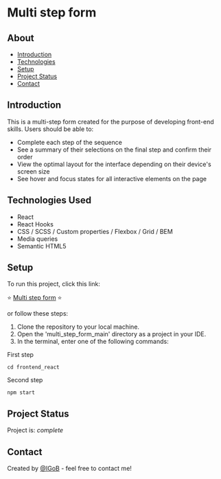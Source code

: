 # Multi step form


## About
* [Introduction](#introduction)
* [Technologies](#technologies-used)
* [Setup](#setup)
* [Project Status](#project-status)
* [Contact](#contact)


## Introduction
This is a multi-step form created for the purpose of developing front-end skills. Users should be able to:

- Complete each step of the sequence
- See a summary of their selections on the final step and confirm their order
- View the optimal layout for the interface depending on their device's screen size
- See hover and focus states for all interactive elements on the page


## Technologies Used
* React
* React Hooks
* CSS / SCSS / Custom properties / Flexbox / Grid / BEM
* Media queries
* Semantic HTML5


## Setup
To run this project, click this link:

⭐ <a href="https://igobb.github.io/Multi_step_form/">Multi step form</a> ⭐

or follow these steps:

1. Clone the repository to your local machine.
2. Open the 'multi_step_form_main' directory as a project in your IDE.
3. In the terminal, enter one of the following commands:

First step

```
cd frontend_react
```

Second step

```
npm start
```

## Project Status
Project is: _complete_


## Contact
Created by [@IGoB](https://igobb-portfolio.netlify.app/) - feel free to contact me!
